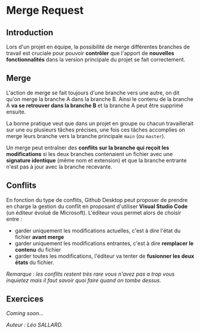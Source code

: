 # Merge Request

## Introduction

Lors d'un projet en équipe, la possibilité de merge différentes branches de travail est cruciale pour pouvoir **contrôler** que l'apport de **nouvelles fonctionnalités** dans la version principale du projet se fait correctement.

## Merge

L'action de merge se fait toujours d'une branche vers une autre, on dit qu'on merge la branche A dans la branche B. Ainsi le contenu de la branche A **va se retrouver dans la branche B** et la branche A peut être supprimé ensuite.

La bonne pratique veut que dans un projet en groupe ou chacun travaillerait sur une ou plusieurs tâches précises, une fois ces tâches accomplies on merge leurs branche vers la branche principale `main` (ou `master`).

Un merge peut entraîner des **conflits sur la branche qui reçoit les modifications** si les deux branches contenaient un fichier avec une **signature identique** (même nom et extension) et que la branche entrante n'est pas à jour avec la branche recevante.

## Conflits

En fonction du type de conflits, Github Desktop peut proposer de prendre en charge la gestion du conflit en proposant d'utiliser **Visual Studio Code** (un éditeur évolué de Microsoft). L'éditeur vous permet alors de choisir entre :

- garder uniquement les modifications actuelles, c'est à dire l'état du fichier **avant merge**
- garder uniquement les modifications entrantes, c'est à dire **remplacer le contenu** du fichier
- garder toutes les modifications, l'éditeur va tenter de **fusionner les deux états** du fichier.

_Remarque : les conflits restent très rare vous n'avez pas a trop vous inquietez mais il faut savoir quoi faire quand on tombe dessus._

## Exercices

_Coming soon..._

_Auteur : Léo SALLARD._
